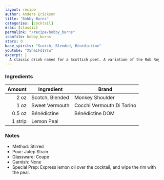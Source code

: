 ```yaml
---
layout: recipe
author: Anders Erickson
title: "Bobby Burns"
categories: [cocktail]
eras: [classic]
permalink: "/recipe/bobby_burns"
iconfile: bobby_burns
stars: 0
base_spirits: "Scotch, Blended, Bénédictine"
youtube: "X5haIFd1Ysw"
excerpt: |
  A classic drink named for a Scottish poet. A variation of the Rob Roy, the Bobby Burns is a classic cocktail named after the Scottish poet Robert Burns.
---
```


### Ingredients

|  Amount | Ingredient      | Brand                     |
| ------: | --------------- | ------------------------- |
|    2 oz | Scotch, Blended | Monkey Shoulder           |
|    1 oz | Sweet Vermouth  | Cocchi Vermouth Di Torino |
|  0.5 oz | Bénédictine     | Bénédictine DOM           |
| 1 strip | Lemon Peal      |

### Notes

- Method: Stirred
- Pour: Julep Strain
- Glassware: Coupe
- Garnish: None
- Special Prep: Express lemon oil over the cocktail, and wipe the rim with the peal.
